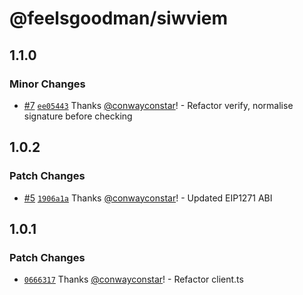 # @feelsgoodman/siwviem

## 1.1.0

### Minor Changes

- [#7](https://github.com/feelsgoodman-web3/siwveim/pull/7) [`ee05443`](https://github.com/feelsgoodman-web3/siwveim/commit/ee05443c8c7a033bf04841bb2b2cbd5cda26efa2) Thanks [@conwayconstar](https://github.com/conwayconstar)! - Refactor verify, normalise signature before checking

## 1.0.2

### Patch Changes

- [#5](https://github.com/feelsgoodman-web3/siwveim/pull/5) [`1906a1a`](https://github.com/feelsgoodman-web3/siwveim/commit/1906a1a0153d14bcaddcb6d3f0a38394f2919c01) Thanks [@conwayconstar](https://github.com/conwayconstar)! - Updated EIP1271 ABI

## 1.0.1

### Patch Changes

- [`0666317`](https://github.com/feelsgoodman-web3/siwveim/commit/0666317875999e547e4ff86a10dfffcd42f99148) Thanks [@conwayconstar](https://github.com/conwayconstar)! - Refactor client.ts
